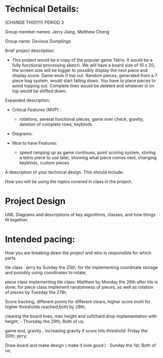 
# Technical Details:

(CHANGE THIS!!!!!)
PERIOD 3

Group member names: Jerry Jiang, Matthew Cheng

Group name: Devious Dumplings

Brief project description:
- This project would be a copy of the popular game Tetris. It would be a fully functional processing sketch. We will have a board size of 10 x 20, the screen size will be bigger to possibly display the next piece and display score. Game ends if top out. Random pieces, generated from a 7 piece bag system, would start falling down. You have to place pieces to avoid topping out. Complete lines would be deleted and whatever is on top would be shifted down.

Expanded description:
- Critical Features (MVP) :
  - rotations, several functional pieces, game over check, gravity, deletion of complete rows, keybinds
- Diagrams:

- Nice to have Features:
  - speed ramping up as game continues, point scoring system, storing a tetris piece to use later, showing what piece comes next, changing keybinds, custom pieces  

A description of your technical design. This should include:

How you will be using the topics covered in class in the project.

# Project Design

UML Diagrams and descriptions of key algorithms, classes, and how things fit together.



# Intended pacing:

How you are breaking down the project and who is responsible for which parts.

tile class : jerry by Sunday the 25th;
for tile implementing coordinate storage and possibly using coordinates to rotate;

piece class implementing tile class: Matthew by Monday the 26th after tile is done;
for piece class implement randomness of pieces, as well as rotation of pieces by Tuesday the 27th;

Score tracking, different points for different clears, higher score multi for higher thresholds reached;both by 28th;

clearing the board lines, max height and soft/hard drop implementation with height; - Thursday the 29th; Both of us;

game end, gravity , increasing gravity if score hits threshold: Friday the 30th; jerry;

Draw board and make design ( make it look good ) : Sunday the 1st; Both of us;
